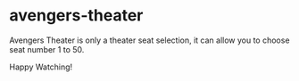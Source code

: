 # avengers-theater

Avengers Theater is only a theater seat selection, it can allow you to choose seat number 1 to 50.

Happy Watching!
